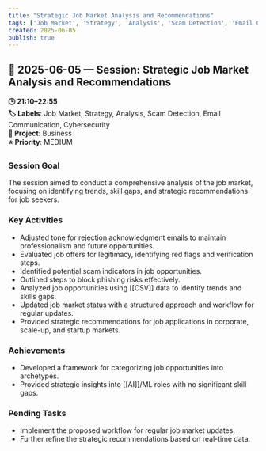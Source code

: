 ```yaml
---
title: "Strategic Job Market Analysis and Recommendations"
tags: ['Job Market', 'Strategy', 'Analysis', 'Scam Detection', 'Email Communication', 'Cybersecurity']
created: 2025-06-05
publish: true
---
```


## 📅 2025-06-05 — Session: Strategic Job Market Analysis and Recommendations

**🕒 21:10–22:55**  
**🏷️ Labels**: Job Market, Strategy, Analysis, Scam Detection, Email Communication, Cybersecurity  
**📂 Project**: Business  
**⭐ Priority**: MEDIUM  


### Session Goal
The session aimed to conduct a comprehensive analysis of the job market, focusing on identifying trends, skill gaps, and strategic recommendations for job seekers.

### Key Activities
- Adjusted tone for rejection acknowledgment emails to maintain professionalism and future opportunities.
- Evaluated job offers for legitimacy, identifying red flags and verification steps.
- Identified potential scam indicators in job opportunities.
- Outlined steps to block phishing risks effectively.
- Analyzed job opportunities using [[CSV]] data to identify trends and skills gaps.
- Updated job market status with a structured approach and workflow for regular updates.
- Provided strategic recommendations for job applications in corporate, scale-up, and startup markets.

### Achievements
- Developed a framework for categorizing job opportunities into archetypes.
- Provided strategic insights into [[AI]]/ML roles with no significant skill gaps.

### Pending Tasks
- Implement the proposed workflow for regular job market updates.
- Further refine the strategic recommendations based on real-time data.
